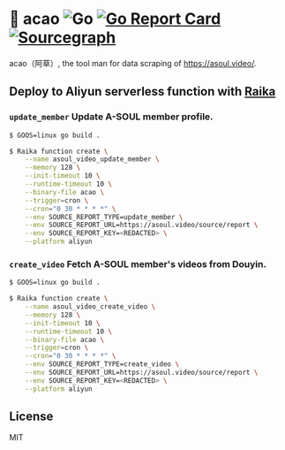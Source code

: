 # 🦙 acao ![Go](https://github.com/asoul-video/acao/workflows/Go/badge.svg) [![Go Report Card](https://goreportcard.com/badge/github.com/asoul-video/acao)](https://goreportcard.com/report/github.com/asoul-video/acao) [![Sourcegraph](https://img.shields.io/badge/view%20on-Sourcegraph-brightgreen.svg?logo=sourcegraph)](https://sourcegraph.com/github.com/asoul-video/acao)

acao（阿草）, the tool man for data scraping of https://asoul.video/.

## Deploy to Aliyun serverless function with [Raika](https://github.com/serverless-moe/Raika)

### `update_member` Update A-SOUL member profile.

```bash
$ GOOS=linux go build .

$ Raika function create \
    --name asoul_video_update_member \
    --memory 128 \
    --init-timeout 10 \
    --runtime-timeout 10 \
    --binary-file acao \
    --trigger=cron \
    --cron="0 30 * * * *" \
    --env SOURCE_REPORT_TYPE=update_member \
    --env SOURCE_REPORT_URL=https://asoul.video/source/report \
    --env SOURCE_REPORT_KEY=<REDACTED> \
    --platform aliyun
```

### `create_video` Fetch A-SOUL member's videos from Douyin.

```bash
$ GOOS=linux go build .

$ Raika function create \
    --name asoul_video_create_video \
    --memory 128 \
    --init-timeout 10 \
    --runtime-timeout 10 \
    --binary-file acao \
    --trigger=cron \
    --cron="0 30 * * * *" \
    --env SOURCE_REPORT_TYPE=create_video \
    --env SOURCE_REPORT_URL=https://asoul.video/source/report \
    --env SOURCE_REPORT_KEY=<REDACTED> \
    --platform aliyun
```

## License

MIT
